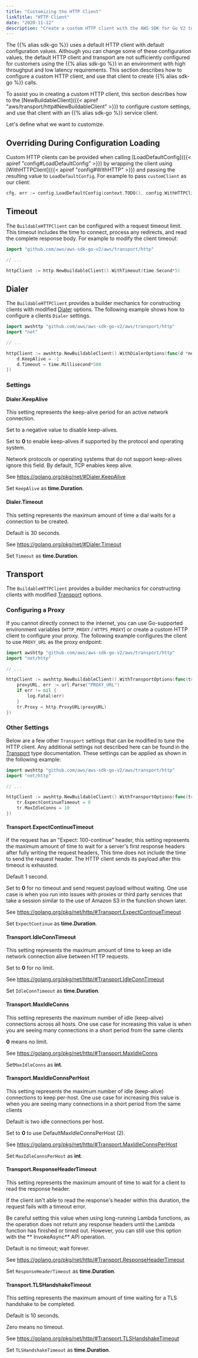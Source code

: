 ```yaml
---
title: "Customizing the HTTP Client"
linkTitle: "HTTP Client"
date: "2020-11-12"
description: "Create a custom HTTP client with the AWS SDK for Go V2 to specify custom timeout values."
---
```


The {{% alias sdk-go %}} uses a default HTTP client with default configuration values. Although you can change some of
these configuration values, the default HTTP client and transport are not sufficiently configured for customers using
the {{% alias sdk-go %}} in an environment with high throughput and low latency requirements. This section describes how
to configure a custom HTTP client, and use that client to create {{% alias sdk-go %}} calls.

To assist you in creating a custom HTTP client, this section describes how to the 
[NewBuildableClient]({{< apiref "aws/transport/http#NewBuildableClient" >}}) to configure custom settings, and use 
that client with an {{% alias sdk-go %}} service client.

Let's define what we want to customize.


## Overriding During Configuration Loading
Custom HTTP clients can be provided when calling [LoadDefaultConfig]({{< apiref "config#LoadDefaultConfig" >}}) by
wrapping the client using [WithHTTPClient]({{< apiref "config#WithHTTP" >}}) and passing the resulting value to 
`LoadDefaultConfig`. For example to pass `customClient` as our client:

```go
cfg, err := config.LoadDefaultConfig(context.TODO(), config.WithHTTPClient(customClient))
```

## Timeout
The `BuildableHTTPClient` can be configured with a request timeout limit. This timeout includes the time to connect, 
process any redirects, and read the complete response body. For example to modify the client timeout:

```go
import "github.com/aws/aws-sdk-go-v2/aws/transport/http"

// ...

httpClient := http.NewBuildableClient().WithTimeout(time.Second*5)
```

## Dialer
The `BuildableHTTPClient` provides a builder mechanics for constructing clients with modified
[Dialer](https://golang.org/pkg/net/#Dialer) options. The following example shows how to configure a clients
`Dialer` settings.

```go
import awshttp "github.com/aws/aws-sdk-go-v2/aws/transport/http"
import "net"

// ...

httpClient := awshttp.NewBuildableClient().WithDialerOptions(func(d *net.Dialer) {
	d.KeepAlive = -1
	d.Timeout = time.Millisecond*500
})
```

### Settings

#### Dialer.KeepAlive

This setting represents the keep-alive period for an active network connection.

Set to a negative value to disable keep-alives.

Set to **0** to enable keep-alives if supported by the protocol and operating system.

Network protocols or operating systems that do not support keep-alives ignore this field. By default, TCP enables keep
alive.

See <https://golang.org/pkg/net/#Dialer.KeepAlive>

Set `KeepAlive` as **time.Duration**.

#### Dialer.Timeout

This setting represents the maximum amount of time a dial waits for a connection to be created.

Default is 30 seconds.

See <https://golang.org/pkg/net/#Dialer.Timeout>

Set `Timeout` as **time.Duration**.

## Transport

The `BuildableHTTPClient` provides a builder mechanics for constructing clients with modified 
[Transport](https://golang.org/pkg/net/http#Transport) options.

### Configuring a Proxy

If you cannot directly connect to the internet, you can use Go-supported
environment variables (`HTTP_PROXY` / `HTTPS_PROXY`) or create a custom HTTP client to
configure your proxy. The following example configures the client to use `PROXY_URL` as the proxy
endpoint:

```go
import awshttp "github.com/aws/aws-sdk-go-v2/aws/transport/http"
import "net/http"

// ...

httpClient := awshttp.NewBuildableClient().WithTransportOptions(func(tr *http.Transport) {
	proxyURL, err := url.Parse("PROXY_URL")
	if err != nil {
		log.Fatal(err)
	}
	tr.Proxy = http.ProxyURL(proxyURL)
})
```

### Other Settings

Below are a few other `Transport` settings that can be modified to tune the HTTP client. Any additional settings not
described here can be found in the [Transport](https://golang.org/pkg/net/http/#Transport) type documentation.
These settings can be applied as shown in the following example:

```go
import awshttp "github.com/aws/aws-sdk-go-v2/aws/transport/http"
import "net/http"

// ...

httpClient := awshttp.NewBuildableClient().WithTransportOptions(func(tr *http.Transport) {
	tr.ExpectContinueTimeout = 0
	tr.MaxIdleConns = 10
})
```

#### Transport.ExpectContinueTimeout

If the request has an "Expect: 100-continue" header, this setting represents the maximum amount of time to wait for a
server's first response headers after fully writing the request headers, This time does not include the time to send the
request header. The HTTP client sends its payload after this timeout is exhausted.

Default 1 second.

Set to **0** for no timeout and send request payload without waiting. One use case is when you run into issues with
proxies or third party services that take a session similar to the use of Amazon S3 in the function shown later.

See <https://golang.org/pkg/net/http/#Transport.ExpectContinueTimeout>

Set `ExpectContinue` as **time.Duration**.

#### Transport.IdleConnTimeout

This setting represents the maximum amount of time to keep an idle network connection alive between HTTP requests.

Set to **0** for no limit.

See <https://golang.org/pkg/net/http/#Transport.IdleConnTimeout>

Set `IdleConnTimeout` as **time.Duration**.

#### Transport.MaxIdleConns

This setting represents the maximum number of idle (keep-alive) connections across all hosts. One use case for
increasing this value is when you are seeing many connections in a short period from the same clients

**0** means no limit.

See <https://golang.org/pkg/net/http/#Transport.MaxIdleConns>

Set`MaxIdleConns` as **int**.

#### Transport.MaxIdleConnsPerHost

This setting represents the maximum number of idle (keep-alive) connections to keep per-host. One use case for
increasing this value is when you are seeing many connections in a short period from the same clients

Default is two idle connections per host.

Set to **0** to use DefaultMaxIdleConnsPerHost (2).

See <https://golang.org/pkg/net/http/#Transport.MaxIdleConnsPerHost>

Set `MaxIdleConnsPerHost` as **int**.

#### Transport.ResponseHeaderTimeout

This setting represents the maximum amount of time to wait for a client to read the response header.

If the client isn't able to read the response's header within this duration, the request fails with a timeout error.

Be careful setting this value when using long-running Lambda functions, as the operation does not return any response
headers until the Lambda function has finished or timed out. However, you can still use this option with the **
InvokeAsync** API operation.

Default is no timeout; wait forever.

See <https://golang.org/pkg/net/http/#Transport.ResponseHeaderTimeout>

Set `ResponseHeaderTimeout` as **time.Duration**.

#### Transport.TLSHandshakeTimeout

This setting represents the maximum amount of time waiting for a TLS handshake to be completed.

Default is 10 seconds.

Zero means no timeout.

See <https://golang.org/pkg/net/http/#Transport.TLSHandshakeTimeout>

Set `TLSHandshakeTimeout` as **time.Duration**.
